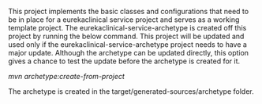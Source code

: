 This project implements the basic classes and configurations that need to be in place for a eurekaclinical service project and serves as a working template project. The eurekaclinical-service-archetype is created off this project by running the below command. This project will be updated and used only if the eurekaclinical-service-archetype project needs to have a major update. Although the archetype can be updated directly, this option gives a chance to test the update before the archetype is created for it. 

*mvn archetype:create-from-project*

The archetype is created in the target/generated-sources/archetype folder. 
